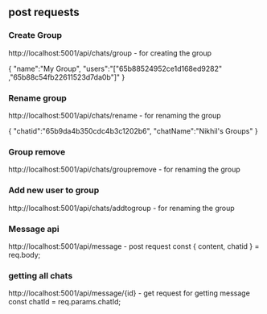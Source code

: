 ## post requests

### Create Group
http://localhost:5001/api/chats/group - for creating the group


{
  "name":"My Group",
  "users":"[\"65b88524952ce1d168ed9282\" ,\"65b88c54fb22611523d7da0b\"]"
}

### Rename group
http://localhost:5001/api/chats/rename  - for renaming the group
 
{
  "chatid":"65b9da4b350cdc4b3c1202b6",
  "chatName":"Nikhil's Groups"
}

### Group remove
http://localhost:5001/api/chats/groupremove  - for renaming the group


### Add new user to group
http://localhost:5001/api/chats/addtogroup  - for renaming the group

### Message api
http://localhost:5001/api/message - post request 
const { content, chatid } = req.body;

### getting all chats
http://localhost:5001/api/message/{id} - get request for getting message
const chatId = req.params.chatId;